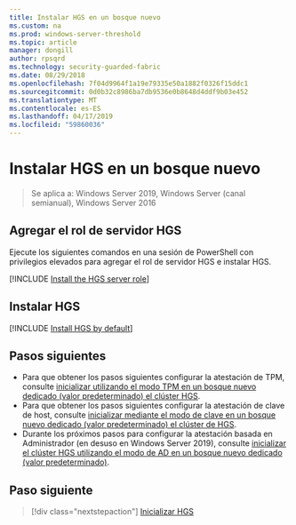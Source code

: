 ```yaml
---
title: Instalar HGS en un bosque nuevo
ms.custom: na
ms.prod: windows-server-threshold
ms.topic: article
manager: dongill
author: rpsqrd
ms.technology: security-guarded-fabric
ms.date: 08/29/2018
ms.openlocfilehash: 7f04d9964f1a19e79335e50a1882f0326f15ddc1
ms.sourcegitcommit: 0d0b32c8986ba7db9536e0b8648d4ddf9b03e452
ms.translationtype: MT
ms.contentlocale: es-ES
ms.lasthandoff: 04/17/2019
ms.locfileid: "59860036"
---
```

# <a name="install-hgs-in-a-new-forest"></a>Instalar HGS en un bosque nuevo 

>Se aplica a: Windows Server 2019, Windows Server (canal semianual), Windows Server 2016

## <a name="add-the-hgs-server-role"></a>Agregar el rol de servidor HGS

Ejecute los siguientes comandos en una sesión de PowerShell con privilegios elevados para agregar el rol de servidor HGS e instalar HGS.

[!INCLUDE [Install the HGS server role](../../../includes/guarded-fabric-install-hgs-server-role.md)] 

## <a name="install-hgs"></a>Instalar HGS 

[!INCLUDE [Install HGS by default](../../../includes/install-hgs-default.md)] 

## <a name="next-steps"></a>Pasos siguientes

- Para que obtener los pasos siguientes configurar la atestación de TPM, consulte [inicializar utilizando el modo TPM en un bosque nuevo dedicado (valor predeterminado) el clúster HGS](guarded-fabric-initialize-hgs-tpm-mode-default.md).
- Para que obtener los pasos siguientes configurar la atestación de clave de host, consulte [inicializar mediante el modo de clave en un bosque nuevo dedicado (valor predeterminado) el clúster de HGS](guarded-fabric-initialize-hgs-key-mode-default.md).
- Durante los próximos pasos para configurar la atestación basada en Administrador (en desuso en Windows Server 2019), consulte [inicializar el clúster HGS utilizando el modo de AD en un bosque nuevo dedicado (valor predeterminado)](guarded-fabric-initialize-hgs-ad-mode-default.md).

## <a name="next-step"></a>Paso siguiente

>[!div class="nextstepaction"]
[Inicializar HGS](guarded-fabric-initialize-hgs.md)


